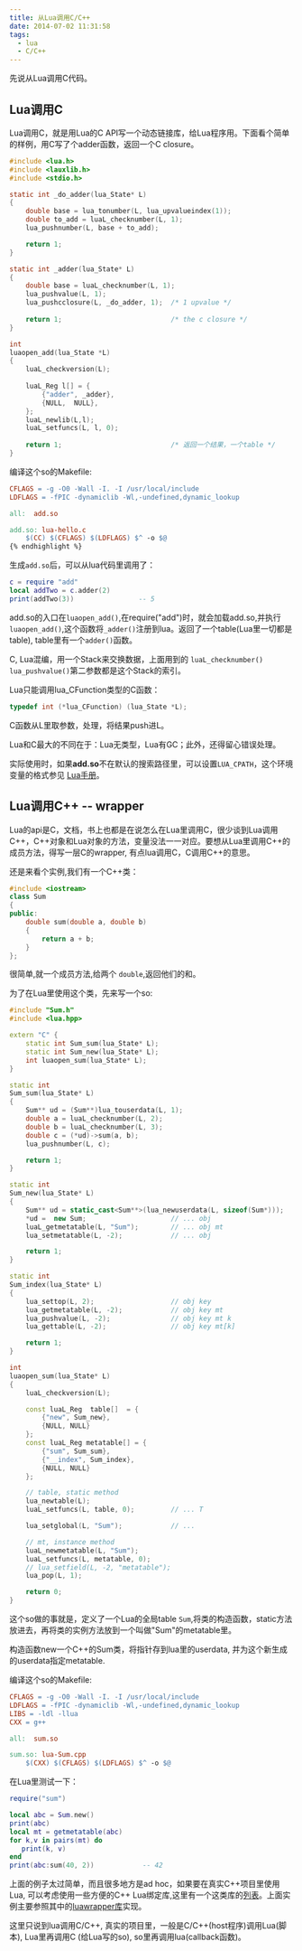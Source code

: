 ```yaml
---
title: 从Lua调用C/C++
date: 2014-07-02 11:31:58
tags:
  - lua
  - C/C++
---
```


先说从Lua调用C代码。

## Lua调用C

Lua调用C，就是用Lua的C API写一个动态链接库，给Lua程序用。下面看个简单的样例，用C写了个adder函数，返回一个C closure。

<!-- more -->

```C
#include <lua.h>
#include <lauxlib.h>
#include <stdio.h>

static int _do_adder(lua_State* L)
{
    double base = lua_tonumber(L, lua_upvalueindex(1));
    double to_add = luaL_checknumber(L, 1);
    lua_pushnumber(L, base + to_add);

    return 1;
}

static int _adder(lua_State* L)
{
    double base = luaL_checknumber(L, 1);
    lua_pushvalue(L, 1);
    lua_pushcclosure(L, _do_adder, 1);  /* 1 upvalue */
    
    return 1;                           /* the c closure */
}

int
luaopen_add(lua_State *L)
{
    luaL_checkversion(L);
    
    luaL_Reg l[] = {
        {"adder", _adder},
        {NULL,  NULL},
    };
    luaL_newlib(L,l);
    luaL_setfuncs(L, l, 0);
    
    return 1;                           /* 返回一个结果，一个table */
}
```

编译这个so的Makefile:

```makefile
CFLAGS = -g -O0 -Wall -I. -I /usr/local/include 
LDFLAGS = -fPIC -dynamiclib -Wl,-undefined,dynamic_lookup

all:  add.so

add.so: lua-hello.c
	$(CC) $(CFLAGS) $(LDFLAGS) $^ -o $@  
{% endhighlight %}
```

生成`add.so`后，可以从lua代码里调用了：

```lua
c = require "add"
local addTwo = c.adder(2)
print(addTwo(3))                -- 5
```

add.so的入口在`luaopen_add()`,在require("add")时，就会加载add.so,并执行`luaopen_add()`,这个函数将`_adder()`注册到lua。返回了一个table(Lua里一切都是table), table里有一个`adder()`函数。

C, Lua混编，用一个Stack来交换数据，上面用到的 `luaL_checknumber()` `lua_pushvalue()`第二参数都是这个Stack的索引。

Lua只能调用lua_CFunction类型的C函数：

```C
typedef int (*lua_CFunction) (lua_State *L);
```

C函数从L里取参数，处理，将结果push进L。

Lua和C最大的不同在于：Lua无类型，Lua有GC；此外，还得留心错误处理。

实际使用时，如果**add.so**不在默认的搜索路径里，可以设置`LUA_CPATH`，这个环境变量的格式参见 [Lua手册](http://www.lua.org/manual/5.2/manual.html#pdf-package.path)。

## Lua调用C++ -- wrapper

Lua的api是C，文档，书上也都是在说怎么在Lua里调用C，很少谈到Lua调用C++，C++对象和Lua对象的方法，变量没法一一对应。要想从Lua里调用C++的成员方法，得写一层C的wrapper, 有点lua调用C，C调用C++的意思。

还是来看个实例,我们有一个C++类：

```cpp
#include <iostream>
class Sum
{
public:
    double sum(double a, double b)
    {
        return a + b;
    }
};
```

很简单,就一个成员方法,给两个 `double`,返回他们的和。

为了在Lua里使用这个类，先来写一个so:

```cpp
#include "Sum.h"
#include <lua.hpp>

extern "C" {
    static int Sum_sum(lua_State* L);
    static int Sum_new(lua_State* L);
    int luaopen_sum(lua_State* L);
}

static int
Sum_sum(lua_State* L)
{
    Sum** ud = (Sum**)lua_touserdata(L, 1);
    double a = luaL_checknumber(L, 2);
    double b = luaL_checknumber(L, 3);
    double c = (*ud)->sum(a, b);
    lua_pushnumber(L, c);

    return 1;
}

static int
Sum_new(lua_State* L)
{
    Sum** ud = static_cast<Sum**>(lua_newuserdata(L, sizeof(Sum*)));
    *ud =  new Sum;                     // ... obj
    luaL_getmetatable(L, "Sum");        // ... obj mt
    lua_setmetatable(L, -2);            // ... obj

    return 1;
}

static int
Sum_index(lua_State* L)
{
    lua_settop(L, 2);                   // obj key
    lua_getmetatable(L, -2);            // obj key mt
    lua_pushvalue(L, -2);               // obj key mt k
    lua_gettable(L, -2);                // obj key mt[k]

    return 1;
}

int
luaopen_sum(lua_State* L)
{
    luaL_checkversion(L);

    const luaL_Reg  table[]  = {
        {"new", Sum_new},
        {NULL, NULL}
    };
    const luaL_Reg metatable[] = {
        {"sum", Sum_sum},
        {"__index", Sum_index},
        {NULL, NULL}
    };

    // table, static method
    lua_newtable(L);
    luaL_setfuncs(L, table, 0);         // ... T

    lua_setglobal(L, "Sum");            // ...

    // mt, instance method
    luaL_newmetatable(L, "Sum");
    luaL_setfuncs(L, metatable, 0);
    // lua_setfield(L, -2, "metatable");
    lua_pop(L, 1);

    return 0;
}
```

这个so做的事就是，定义了一个Lua的全局table `Sum`,将类的构造函数，static方法放进去，再将类的实例方法放到一个叫做"Sum"的metatable里。

构造函数new一个C++的Sum类，将指针存到lua里的userdata, 并为这个新生成的userdata指定metatable.

编译这个so的Makefile:

```makefile
CFLAGS = -g -O0 -Wall -I. -I /usr/local/include 
LDFLAGS = -fPIC -dynamiclib -Wl,-undefined,dynamic_lookup
LIBS = -ldl -llua
CXX = g++

all:  sum.so

sum.so: lua-Sum.cpp
	$(CXX) $(CFLAGS) $(LDFLAGS) $^ -o $@
```

在Lua里测试一下：

```lua
require("sum")

local abc = Sum.new()
print(abc)
local mt = getmetatable(abc)
for k,v in pairs(mt) do 
   print(k, v)
end
print(abc:sum(40, 2))            -- 42
```

上面的例子太过简单，而且很多地方是ad hoc，如果要在真实C++项目里使用Lua, 可以考虑使用一些方便的C++ Lua绑定库,这里有一个这类库的[列表](http://lua-users.org/wiki/BindingCodeToLua)。上面实例主要参照其中的[luawrapper库](https://bitbucket.org/alexames/luawrapper)实现。

这里只说到lua调用C/C++, 真实的项目里，一般是C/C++(host程序)调用Lua(脚本), Lua里再调用C (给Lua写的so), so里再调用lua(callback函数)。

